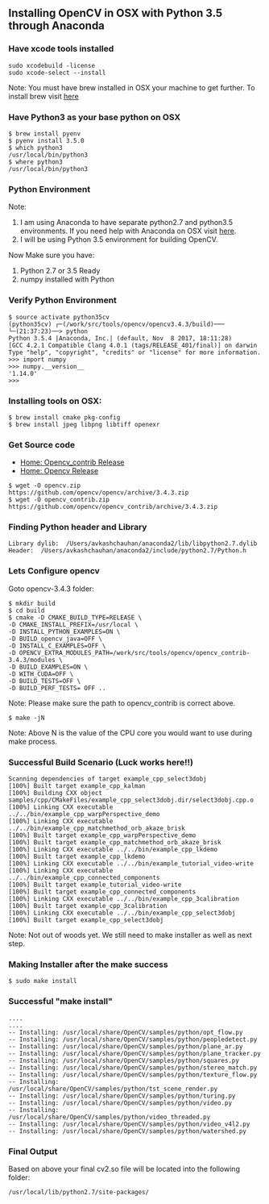 ## Installing OpenCV in OSX with Python 3.5 through Anaconda ##

###  Have xcode tools installed ###
```
sudo xcodebuild -license
sudo xcode-select --install
```
Note: You must have brew installed in OSX your machine to get further. To install brew visit [here](https://brew.sh/)

### Have Python3 as your base python on OSX ###
```
$ brew install pyenv
$ pyenv install 3.5.0
$ which python3
/usr/local/bin/python3
$ where python3
/usr/local/bin/python3
```


### Python Environment ###

Note: 
1. I am using Anaconda to have separate python2.7 and python3.5 environments. If you need help with Anaconda on OSX visit [here](https://github.com/Avkash/mldl/blob/master/pages/anaconda_tips.md).
2. I will be using Python 3.5 environment for building OpenCV. 

Now Make sure you have:
1. Python 2.7 or 3.5 Ready
2. numpy installed with Python

### Verify Python Environment ###
```
$ source activate python35cv
(python35cv) ┌─(/work/src/tools/opencv/opencv3.4.3/build)───
└─(21:37:23)──> python
Python 3.5.4 |Anaconda, Inc.| (default, Nov  8 2017, 18:11:28)
[GCC 4.2.1 Compatible Clang 4.0.1 (tags/RELEASE_401/final)] on darwin
Type "help", "copyright", "credits" or "license" for more information.
>>> import numpy
>>> numpy.__version__
'1.14.0'
>>>
```

### Installing tools on OSX: ###
```
$ brew install cmake pkg-config
$ brew install jpeg libpng libtiff openexr
```
### Get Source code ###

- [Home: Opencv_contrib Release](https://github.com/opencv/opencv_contrib/releases)
- [Home: Opencv Release](https://opencv.org/releases.html)


```
$ wget -O opencv.zip https://github.com/opencv/opencv/archive/3.4.3.zip
$ wget -O opencv_contrib.zip https://github.com/opencv/opencv_contrib/archive/3.4.3.zip

```
### Finding Python header and Library ###

```
Library dylib:  /Users/avkashchauhan/anaconda2/lib/libpython2.7.dylib
Header:  /Users/avkashchauhan/anaconda2/include/python2.7/Python.h
```


### Lets Configure opencv ###

Goto opencv-3.4.3 folder:
```
$ mkdir build
$ cd build
$ cmake -D CMAKE_BUILD_TYPE=RELEASE \
-D CMAKE_INSTALL_PREFIX=/usr/local \
-D INSTALL_PYTHON_EXAMPLES=ON \
-D BUILD_opencv_java=OFF \
-D INSTALL_C_EXAMPLES=OFF \
-D OPENCV_EXTRA_MODULES_PATH=/work/src/tools/opencv/opencv_contrib-3.4.3/modules \
-D BUILD_EXAMPLES=ON \
-D WITH_CUDA=OFF \
-D BUILD_TESTS=OFF \
-D BUILD_PERF_TESTS= OFF ..
```
Note: Please make sure the path to opencv_contrib is correct above. 

```
$ make -jN
```
Note: Above N is the value of the CPU core you would want to use during make process.

### Successful Build Scenario (Luck works here!!) ###
```
Scanning dependencies of target example_cpp_select3dobj
[100%] Built target example_cpp_kalman
[100%] Building CXX object samples/cpp/CMakeFiles/example_cpp_select3dobj.dir/select3dobj.cpp.o
[100%] Linking CXX executable ../../bin/example_cpp_warpPerspective_demo
[100%] Linking CXX executable ../../bin/example_cpp_matchmethod_orb_akaze_brisk
[100%] Built target example_cpp_warpPerspective_demo
[100%] Built target example_cpp_matchmethod_orb_akaze_brisk
[100%] Linking CXX executable ../../bin/example_cpp_lkdemo
[100%] Built target example_cpp_lkdemo
[100%] Linking CXX executable ../../bin/example_tutorial_video-write
[100%] Linking CXX executable ../../bin/example_cpp_connected_components
[100%] Built target example_tutorial_video-write
[100%] Built target example_cpp_connected_components
[100%] Linking CXX executable ../../bin/example_cpp_3calibration
[100%] Built target example_cpp_3calibration
[100%] Linking CXX executable ../../bin/example_cpp_select3dobj
[100%] Built target example_cpp_select3dobj
```
Note: Not out of woods yet. We still need to make installer as well as next step.

### Making Installer after the make success ###
```
$ sudo make install
```

### Successful "make install" ###
```
....
....
-- Installing: /usr/local/share/OpenCV/samples/python/opt_flow.py
-- Installing: /usr/local/share/OpenCV/samples/python/peopledetect.py
-- Installing: /usr/local/share/OpenCV/samples/python/plane_ar.py
-- Installing: /usr/local/share/OpenCV/samples/python/plane_tracker.py
-- Installing: /usr/local/share/OpenCV/samples/python/squares.py
-- Installing: /usr/local/share/OpenCV/samples/python/stereo_match.py
-- Installing: /usr/local/share/OpenCV/samples/python/texture_flow.py
-- Installing: /usr/local/share/OpenCV/samples/python/tst_scene_render.py
-- Installing: /usr/local/share/OpenCV/samples/python/turing.py
-- Installing: /usr/local/share/OpenCV/samples/python/video.py
-- Installing: /usr/local/share/OpenCV/samples/python/video_threaded.py
-- Installing: /usr/local/share/OpenCV/samples/python/video_v4l2.py
-- Installing: /usr/local/share/OpenCV/samples/python/watershed.py
```

### Final Output ###

Based on above your final cv2.so file will be located into the following folder:
```
/usr/local/lib/python2.7/site-packages/
```
